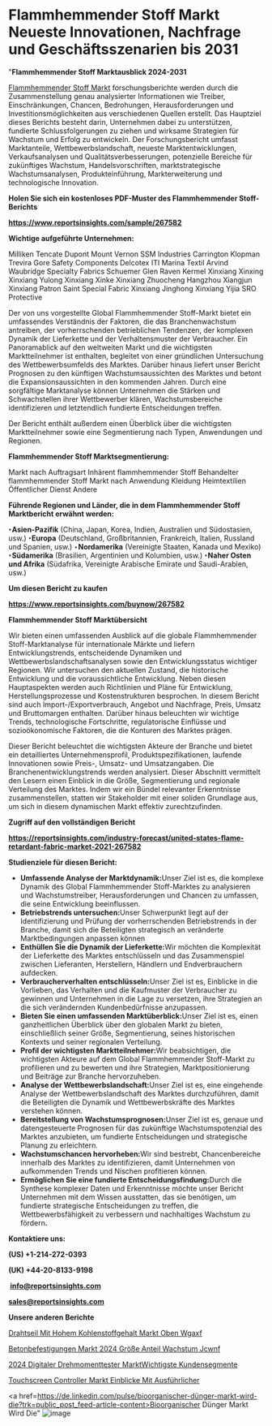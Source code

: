 # Flammhemmender Stoff Markt Neueste Innovationen, Nachfrage und Geschäftsszenarien bis 2031

"<strong><b>Flammhemmender Stoff Marktausblick 2024-2031</b></strong>

<a href=https://www.reportsinsights.com/sample/267582>Flammhemmender Stoff Markt</a> forschungsberichte werden durch die Zusammenstellung genau analysierter Informationen wie Treiber, Einschränkungen, Chancen, Bedrohungen, Herausforderungen und Investitionsmöglichkeiten aus verschiedenen Quellen erstellt. Das Hauptziel dieses Berichts besteht darin, Unternehmen dabei zu unterstützen, fundierte Schlussfolgerungen zu ziehen und wirksame Strategien für Wachstum und Erfolg zu entwickeln. Der Forschungsbericht umfasst Marktanteile, Wettbewerbslandschaft, neueste Marktentwicklungen, Verkaufsanalysen und Qualitätsverbesserungen, potenzielle Bereiche für zukünftiges Wachstum, Handelsvorschriften, marktstrategische Wachstumsanalysen, Produkteinführung, Markterweiterung und technologische Innovation.

<strong><b>Holen Sie sich ein kostenloses PDF-Muster des Flammhemmender Stoff-Berichts</b></strong>

<a href=https://www.reportsinsights.com/sample/267582><strong><u>https://www.reportsinsights.com/sample/267582</u></strong></a>

<strong>Wichtige aufgeführte Unternehmen:</strong>

Milliken
    Tencate
    Dupont
    Mount Vernon
    SSM Industries
    Carrington
    Klopman
    Trevira
    Gore
    Safety Components
    Delcotex
    ITI
    Marina Textil
    Arvind
    Waubridge Specialty Fabrics
    Schuemer
    Glen Raven
    Kermel
    Xinxiang Xinxing
    Xinxiang Yulong
    Xinxiang Xinke
    Xinxiang Zhuocheng
    Hangzhou Xiangjun
    Xinxiang Patron Saint Special Fabric
    Xinxiang Jinghong
    Xinxiang Yijia
    SRO Protective

Der von uns vorgestellte Global Flammhemmender Stoff-Markt bietet ein umfassendes Verständnis der Faktoren, die das Branchenwachstum antreiben, der vorherrschenden betrieblichen Tendenzen, der komplexen Dynamik der Lieferkette und der Verhaltensmuster der Verbraucher. Ein Panoramablick auf den weltweiten Markt und die wichtigsten Marktteilnehmer ist enthalten, begleitet von einer gründlichen Untersuchung des Wettbewerbsumfelds des Marktes. Darüber hinaus liefert unser Bericht Prognosen zu den künftigen Wachstumsaussichten des Marktes und betont die Expansionsaussichten in den kommenden Jahren. Durch eine sorgfältige Marktanalyse können Unternehmen die Stärken und Schwachstellen ihrer Wettbewerber klären, Wachstumsbereiche identifizieren und letztendlich fundierte Entscheidungen treffen.

Der Bericht enthält außerdem einen Überblick über die wichtigsten Marktteilnehmer sowie eine Segmentierung nach Typen, Anwendungen und Regionen.

<strong>Flammhemmender Stoff Marktsegmentierung:</strong>

Markt nach Auftragsart
Inhärent flammhemmender Stoff
Behandelter flammhemmender Stoff
Markt nach Anwendung
Kleidung
Heimtextilien
Öffentlicher Dienst
Andere

<strong><b>Führende Regionen und Länder, die in dem Flammhemmender Stoff Marktbericht erwähnt werden:</b></strong>

<strong><b>‣Asien-Pazifik</b></strong> (China, Japan, Korea, Indien, Australien und Südostasien, usw.)
<strong><b>‣Europa</b></strong> (Deutschland, Großbritannien, Frankreich, Italien, Russland und Spanien, usw.)
‣<strong><b>Nordamerika</b></strong> (Vereinigte Staaten, Kanada und Mexiko)
<strong><b>‣Südamerika</b></strong> (Brasilien, Argentinien und Kolumbien, usw.)
<strong><b>‣Naher Osten und Afrika</b></strong> (Südafrika, Vereinigte Arabische Emirate und Saudi-Arabien, usw.)

<strong>Um diesen Bericht zu kaufen</strong>

<a href=https://www.reportsinsights.com/buynow/267582><strong><u>https://www.reportsinsights.com/buynow/267582</u></strong></a>

<strong>Flammhemmender Stoff Marktübersicht</strong>

Wir bieten einen umfassenden Ausblick auf die globale Flammhemmender Stoff-Marktanalyse für internationale Märkte und liefern Entwicklungstrends, entscheidende Dynamiken und Wettbewerbslandschaftsanalysen sowie den Entwicklungsstatus wichtiger Regionen. Wir untersuchen den aktuellen Zustand, die historische Entwicklung und die voraussichtliche Entwicklung. Neben diesen Hauptaspekten werden auch Richtlinien und Pläne für Entwicklung, Herstellungsprozesse und Kostenstrukturen besprochen. In diesem Bericht sind auch Import-/Exportverbrauch, Angebot und Nachfrage, Preis, Umsatz und Bruttomargen enthalten. Darüber hinaus beleuchten wir wichtige Trends, technologische Fortschritte, regulatorische Einflüsse und sozioökonomische Faktoren, die die Konturen des Marktes prägen.

Dieser Bericht beleuchtet die wichtigsten Akteure der Branche und bietet ein detailliertes Unternehmensprofil, Produktspezifikationen, laufende Innovationen sowie Preis-, Umsatz- und Umsatzangaben. Die Branchenentwicklungstrends werden analysiert. Dieser Abschnitt vermittelt den Lesern einen Einblick in die Größe, Segmentierung und regionale Verteilung des Marktes. Indem wir ein Bündel relevanter Erkenntnisse zusammenstellen, statten wir Stakeholder mit einer soliden Grundlage aus, um sich in diesem dynamischen Markt effektiv zurechtzufinden.

<strong>Zugriff auf den vollständigen Bericht</strong>

<a href=https://reportsinsights.com/industry-forecast/united-states-flame-retardant-fabric-market-2021-267582><strong>https://reportsinsights.com/industry-forecast/united-states-flame-retardant-fabric-market-2021-267582</strong></a>

<strong>Studienziele für diesen Bericht:</strong>
<ul>
  <li><strong>Umfassende Analyse der Marktdynamik:</strong>Unser Ziel ist es, die komplexe Dynamik des Global Flammhemmender Stoff-Marktes zu analysieren und Wachstumstreiber, Herausforderungen und Chancen zu umfassen, die seine Entwicklung beeinflussen.</li>
  <li><strong>Betriebstrends untersuchen:</strong>Unser Schwerpunkt liegt auf der Identifizierung und Prüfung der vorherrschenden Betriebstrends in der Branche, damit sich die Beteiligten strategisch an veränderte Marktbedingungen anpassen können</li>
  <li><strong>Enthüllen Sie die Dynamik der Lieferkette:</strong>Wir möchten die Komplexität der Lieferkette des Marktes entschlüsseln und das Zusammenspiel zwischen Lieferanten, Herstellern, Händlern und Endverbrauchern aufdecken.</li>
  <li><strong>Verbraucherverhalten entschlüsseln:</strong>Unser Ziel ist es, Einblicke in die Vorlieben, das Verhalten und die Kaufmuster der Verbraucher zu gewinnen und Unternehmen in die Lage zu versetzen, ihre Strategien an die sich verändernden Kundenbedürfnisse anzupassen.</li>
  <li><strong>Bieten Sie einen umfassenden Marktüberblick:</strong>Unser Ziel ist es, einen ganzheitlichen Überblick über den globalen Markt zu bieten, einschließlich seiner Größe, Segmentierung, seines historischen Kontexts und seiner regionalen Verteilung.</li>
  <li><strong>Profil der wichtigsten Marktteilnehmer:</strong>Wir beabsichtigen, die wichtigsten Akteure auf dem Global Flammhemmender Stoff-Markt zu profilieren und zu bewerten und ihre Strategien, Marktpositionierung und Beiträge zur Branche hervorzuheben.</li>
  <li><strong>Analyse der Wettbewerbslandschaft:</strong>Unser Ziel ist es, eine eingehende Analyse der Wettbewerbslandschaft des Marktes durchzuführen, damit die Beteiligten die Dynamik und Wettbewerbskräfte des Marktes verstehen können.</li>
  <li><strong>Bereitstellung von Wachstumsprognosen:</strong>Unser Ziel ist es, genaue und datengesteuerte Prognosen für das zukünftige Wachstumspotenzial des Marktes anzubieten, um fundierte Entscheidungen und strategische Planung zu erleichtern.</li>
  <li><strong>Wachstumschancen hervorheben:</strong>Wir sind bestrebt, Chancenbereiche innerhalb des Marktes zu identifizieren, damit Unternehmen von aufkommenden Trends und Nischen profitieren können.</li>
  <li><strong>Ermöglichen Sie eine fundierte Entscheidungsfindung:</strong>Durch die Synthese komplexer Daten und Erkenntnisse möchte unser Bericht Unternehmen mit dem Wissen ausstatten, das sie benötigen, um fundierte strategische Entscheidungen zu treffen, die Wettbewerbsfähigkeit zu verbessern und nachhaltiges Wachstum zu fördern<strong>.</strong></li>
</ul>
<strong>Kontaktiere uns:</strong>

<strong>(US) +1-214-272-0393</strong>

<strong>(UK) +44-20-8133-9198</strong>

<strong> </strong><a href=info@reportsinsights.com><strong><u>info@reportsinsights.com</u></strong></a>

<a href=sales@reportsinsights.com><strong><u>sales@reportsinsights.com</u></strong></a>

<strong>Unsere anderen Berichte</strong>

<a href=https://de.linkedin.com/pulse/drahtseil-mit-hohem-kohlenstoffgehalt-markt-oben-wgaxf/>Drahtseil Mit Hohem Kohlenstoffgehalt Markt Oben Wgaxf</a>

<a href=https://de.linkedin.com/pulse/betonbefestigungen-markt-2024-größe-anteil-wachstum-jcwnf/>Betonbefestigungen Markt 2024 Größe Anteil Wachstum Jcwnf</a>

<a href=https://github.com/Jaayaachit/RIMarket/blob/main/2024-Digitaler-Drehmomenttester-MarktWichtigste-Kundensegmente.md>2024 Digitaler Drehmomenttester MarktWichtigste Kundensegmente</a>

<a href=https://de.linkedin.com/pulse/touchscreen-controller-markt-einblicke-mit-ausführlicher>Touchscreen Controller Markt Einblicke Mit Ausführlicher</a>

<a href=https://de.linkedin.com/pulse/bioorganischer-dünger-markt-wird-die?trk=public_post_feed-article-content>Bioorganischer Dünger Markt Wird Die</a>"
![image](https://github.com/Jaayaachit/RIResearch/assets/158452289/2e9a6bc6-0298-402d-91bb-915dcf899016)
